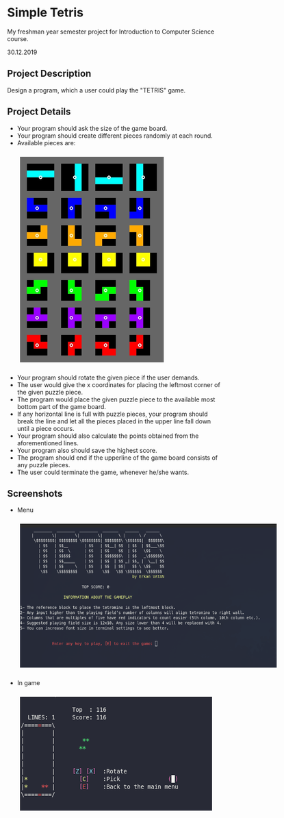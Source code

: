 # Simple Tetris
My freshman year semester project for Introduction to Computer Science course.

30.12.2019

## Project Description
Design a program, which a user could play the "TETRIS" game.

## Project Details
* Your program should ask the size of the game board.
* Your program should create different pieces randomly at each round.
* Available pieces are:

<img src="images/classic_tetris_tetrominos.jpg"
     alt="Classic tetris tetrominos"
     style="margin: 10px 30px; max-width: 600px" />
* Your program should rotate the given piece if the user demands.
* The user would give the x coordinates for placing the leftmost corner of the
given puzzle piece.
* The program would place the given puzzle piece to the available most bottom part
of the game board.
* If any horizontal line is full with puzzle pieces, your program should break the line
and let all the pieces placed in the upper line fall down until a piece occurs.
* Your program should also calculate the points obtained from the aforementioned
lines.
* Your program also should save the highest score.
* The program should end if the upperline of the game board consists of any puzzle
pieces.
* The user could terminate the game, whenever he/she wants.

## Screenshots
* Menu

<img src="images/menu.png"
     alt="Classic tetris tetrominos"
     style="margin: 10px 30px; max-width: 600px" />
* In game

<img src="images/in_game_screenshot.png"
     alt="Classic tetris tetrominos"
     style="margin: 10px 30px; max-width: 600px" />
